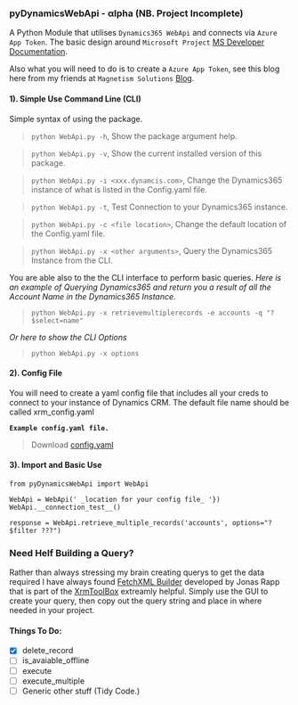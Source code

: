 ### pyDynamicsWebApi - αlpha  (NB. Project Incomplete)

A Python Module that utilises `Dynamics365 WebApi` and connects via `Azure App Token`. The basic design around `Microsoft Project` [MS Developer Documentation](https://docs.microsoft.com/en-us/dynamics365/customer-engagement/developer/clientapi/reference/xrm-webapi). 

Also what you will need to do is to create a `Azure App Token`, see this blog here from my friends at `Magnetism Solutions` [Blog](https://www.magnetismsolutions.com/blog/johntowgood/2018/03/08/dynamics-365-online-authenticate-with-client-credentials).



#### 1). Simple Use Command Line (CLI)
Simple syntax of using the package.
> ```python WebApi.py -h```, Show the package argument help.

> ```python WebApi.py -v```, Show the current installed version of this package.

> ```python WebApi.py -i <xxx.dynamcis.com>```, Change the Dynamics365 instance of what is listed in the Config.yaml file.

> ```python WebApi.py -t```, Test Connection to your Dynamics365 instance.

> ```python WebApi.py -c <file location>```, Change the default location of the Config.yaml file.

> ```python WebApi.py -x <other arguments>```, Query the Dynamics365 Instance from the CLI.

You are able also to the the CLI interface to perform basic queries.
_Here is an example of Querying Dynamics365 and return you a result of all the Account Name in the Dynamics365 Instance._
> `python WebApi.py -x retrievemultiplerecords -e accounts -q "?$select=name"`

_Or here to show the CLI Options_
> `python WebApi.py -x options`



#### 2). Config File
You will need to create a yaml config file that includes all your creds to connect to your instance of Dynamics CRM. The default file name should be called xrm_config.yaml

**`Example config.yaml file.`**

 >Download [config.yaml](https://github.com/garethcheyne/pyDynamics365WebApi/blob/master/sample_config.yaml)

#### 3). Import and Basic Use
```
from pyDynamicsWebApi import WebApi

WebApi = WebApi(' _location for your config file_ '})
WebApi.__connection_test__()

response = WebApi.retrieve_multiple_records('accounts', options="?$filter ???")

```

### Need Helf Building a Query?
Rather than always stressing my brain creating querys to get the data required I have always found [FetchXML Builder](https://www.xrmtoolbox.com/plugins/Cinteros.Xrm.FetchXmlBuilder/) developed by Jonas Rapp that is part of the [XrmToolBox](https://www.xrmtoolbox.com) extreamly helpful.  Simply use the GUI to create your query, then copy out the query string and place in where needed in your project.


#### Things To Do:
- [x] delete_record
- [ ] is_avaiable_offline
- [ ] execute
- [ ] execute_multiple
- [ ] Generic other stuff (Tidy Code.)
